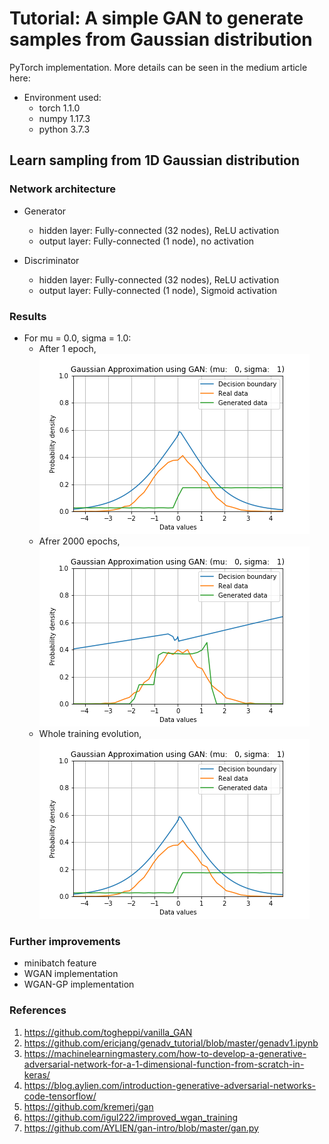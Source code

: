 # Tutorial: A simple GAN to generate samples from Gaussian distribution
PyTorch implementation. More details can be seen in the medium article here:

* Environment used:
    * torch 1.1.0
    * numpy 1.17.3
    * python 3.7.3

## Learn sampling from 1D Gaussian distribution
### Network architecture
* Generator
    * hidden layer: Fully-connected (32 nodes), ReLU activation
    * output layer: Fully-connected (1 node), no activation

* Discriminator
    * hidden layer: Fully-connected (32 nodes), ReLU activation
    * output layer: Fully-connected (1 node), Sigmoid activation
    
### Results
* For mu = 0.0, sigma = 1.0:
    * After 1 epoch, <br>
      <img src = 'readme_src/Gaussian_mu_0_sigma_1_ep_0.png' class="center">
    * Afrer 2000 epochs, <br>
      <img src = 'readme_src/Gaussian_mu_0_sigma_1_ep_1900.png' class="center">
    * Whole training evolution, <br>
      <img src = 'readme_src/training.gif' class="center">
      
### Further improvements
* minibatch feature
* WGAN implementation
* WGAN-GP implementation

### References
1. https://github.com/togheppi/vanilla_GAN
2. https://github.com/ericjang/genadv_tutorial/blob/master/genadv1.ipynb
3. https://machinelearningmastery.com/how-to-develop-a-generative-adversarial-network-for-a-1-dimensional-function-from-scratch-in-keras/
4. https://blog.aylien.com/introduction-generative-adversarial-networks-code-tensorflow/
5. https://github.com/kremerj/gan
6. https://github.com/igul222/improved_wgan_training
7. https://github.com/AYLIEN/gan-intro/blob/master/gan.py
